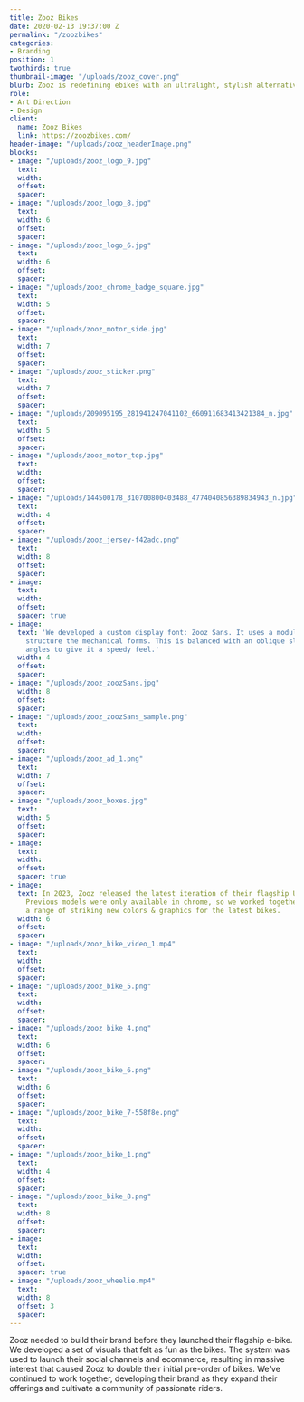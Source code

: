 ```yaml
---
title: Zooz Bikes
date: 2020-02-13 19:37:00 Z
permalink: "/zoozbikes"
categories:
- Branding
position: 1
twothirds: true
thumbnail-image: "/uploads/zooz_cover.png"
blurb: Zooz is redefining ebikes with an ultralight, stylish alternative.
role:
- Art Direction
- Design
client:
  name: Zooz Bikes
  link: https://zoozbikes.com/
header-image: "/uploads/zooz_headerImage.png"
blocks:
- image: "/uploads/zooz_logo_9.jpg"
  text: 
  width: 
  offset: 
  spacer: 
- image: "/uploads/zooz_logo_8.jpg"
  text: 
  width: 6
  offset: 
  spacer: 
- image: "/uploads/zooz_logo_6.jpg"
  text: 
  width: 6
  offset: 
  spacer: 
- image: "/uploads/zooz_chrome_badge_square.jpg"
  text: 
  width: 5
  offset: 
  spacer: 
- image: "/uploads/zooz_motor_side.jpg"
  text: 
  width: 7
  offset: 
  spacer: 
- image: "/uploads/zooz_sticker.png"
  text: 
  width: 7
  offset: 
  spacer: 
- image: "/uploads/209095195_281941247041102_660911683413421384_n.jpg"
  text: 
  width: 5
  offset: 
  spacer: 
- image: "/uploads/zooz_motor_top.jpg"
  text: 
  width: 
  offset: 
  spacer: 
- image: "/uploads/144500178_310700800403488_4774040856389834943_n.jpg"
  text: 
  width: 4
  offset: 
  spacer: 
- image: "/uploads/zooz_jersey-f42adc.png"
  text: 
  width: 8
  offset: 
  spacer: 
- image: 
  text: 
  width: 
  offset: 
  spacer: true
- image: 
  text: 'We developed a custom display font: Zooz Sans. It uses a modular system to
    structure the mechanical forms. This is balanced with an oblique slant and sharp
    angles to give it a speedy feel.'
  width: 4
  offset: 
  spacer: 
- image: "/uploads/zooz_zoozSans.jpg"
  width: 8
  offset: 
  spacer: 
- image: "/uploads/zooz_zoozSans_sample.png"
  text: 
  width: 
  offset: 
  spacer: 
- image: "/uploads/zooz_ad_1.png"
  text: 
  width: 7
  offset: 
  spacer: 
- image: "/uploads/zooz_boxes.jpg"
  text: 
  width: 5
  offset: 
  spacer: 
- image: 
  text: 
  width: 
  offset: 
  spacer: true
- image: 
  text: In 2023, Zooz released the latest iteration of their flagship Ultra Urban.
    Previous models were only available in chrome, so we worked together to develop
    a range of striking new colors & graphics for the latest bikes.
  width: 6
  offset: 
  spacer: 
- image: "/uploads/zooz_bike_video_1.mp4"
  text: 
  width: 
  offset: 
  spacer: 
- image: "/uploads/zooz_bike_5.png"
  text: 
  width: 
  offset: 
  spacer: 
- image: "/uploads/zooz_bike_4.png"
  text: 
  width: 6
  offset: 
  spacer: 
- image: "/uploads/zooz_bike_6.png"
  text: 
  width: 6
  offset: 
  spacer: 
- image: "/uploads/zooz_bike_7-558f8e.png"
  text: 
  width: 
  offset: 
  spacer: 
- image: "/uploads/zooz_bike_1.png"
  text: 
  width: 4
  offset: 
  spacer: 
- image: "/uploads/zooz_bike_8.png"
  text: 
  width: 8
  offset: 
  spacer: 
- image: 
  text: 
  width: 
  offset: 
  spacer: true
- image: "/uploads/zooz_wheelie.mp4"
  text: 
  width: 8
  offset: 3
  spacer: 
---
```


Zooz needed to build their brand before they launched their flagship e-bike. We developed a set of visuals that felt as fun as the bikes. The system was used to launch their social channels and ecommerce, resulting in massive interest that caused Zooz to double their initial pre-order of bikes. We've continued to work together, developing their brand as they expand their offerings and cultivate a community of passionate riders.
